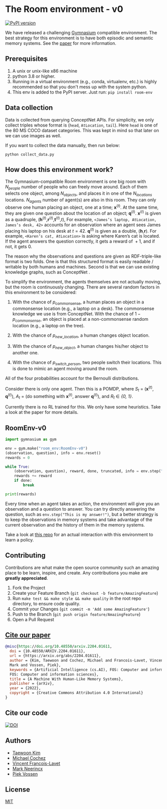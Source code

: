 # The Room environment - v0

[![PyPI version](https://badge.fury.io/py/room-env.svg)](https://badge.fury.io/py/room-env)

We have released a challenging [Gymnasium](https://www.gymlibrary.dev/) compatible
environment. The best strategy for this environment is to have both episodic and semantic
memory systems. See the [paper](https://arxiv.org/abs/2204.01611) for more information.

## Prerequisites

1. A unix or unix-like x86 machine
1. python 3.8 or higher.
1. Running in a virtual environment (e.g., conda, virtualenv, etc.) is highly recommended so that you don't mess up with the system python.
1. This env is added to the PyPI server. Just run: `pip install room-env`

## Data collection

Data is collected from querying ConceptNet APIs. For simplicity, we only collect triples
whose format is (`head`, `AtLocation`, `tail`). Here `head` is one of the 80 MS COCO
dataset categories. This was kept in mind so that later on we can use images as well.

If you want to collect the data manually, then run below:

```
python collect_data.py
```

## How does this environment work?

The Gymnasium-compatible Room environment is one big room with
_N_<sub>_people_</sub> number of people who can freely move
around. Each of them selects one object, among
_N_<sub>_objects_</sub>, and places it in one of the
_N_<sub>_locations_</sub> locations.
_N_<sub>_agents_</sub> number of agent(s) are also in this
room. They can only observe one human placing an object, one at a time;
**x**<sup>(_t_)</sup>. At the same time, they are given one question
about the location of an object; **q**<sup>(_t_)</sup>.
**x**<sup>(_t_)</sup> is given as a quadruple,
(**h**<sup>(_t_)</sup>,**r**<sup>(_t_)</sup>,**t**<sup>(_t_)</sup>,_t_),
For example, `<James’s laptop, AtLocation, James’s desk, 42>` accounts
for an observation where an agent sees James placing his laptop on his
desk at *t* = 42. **q**<sup>(_t_)</sup> is given as a double,
(**h**,**r**). For example, `<Karen’s cat, AtLocation>` is asking where
Karen’s cat is located. If the agent answers the question correctly, it
gets a reward of  + 1, and if not, it gets 0.

The reason why the observations and questions are given as
RDF-triple-like format is two folds. One is that this structured format
is easily readable / writable by both humans and machines. Second is
that we can use existing knowledge graphs, such as ConceptNet .

To simplify the environment, the agents themselves are not actually
moving, but the room is continuously changing. There are several random
factors in this environment to be considered:

1. With the chance of _p_<sub>commonsense</sub>,
   a human places an object in a commonsense location (e.g., a laptop
   on a desk). The commonsense knowledge we use is from ConceptNet.
   With the chance of
   1 − *p*<sub>_commonsense_</sub>, an object is
   placed at a non-commonsense random location (e.g., a laptop on the
   tree).

1. With the chance of
   _p_<sub>_new_\__location_</sub>, a human changes
   object location.

1. With the chance of _p_<sub>_new_\__object_</sub>, a
   human changes his/her object to another one.

1. With the chance of
   _p_<sub>_switch_\__person_</sub>, two people
   switch their locations. This is done to mimic an agent moving around
   the room.

All of the four probabilities account for the Bernoulli distributions.

Consider there is only one agent. Then this is a POMDP, where _S_<sub>_t_</sub> = (**x**<sup>(_t_)</sup>, **q**<sup>(_t_)</sup>), _A_<sub>_t_</sub> = (do something with **x**<sup>(_t_)</sup>, answer **q**<sup>(_t_)</sup>), and _R_<sub>_t_</sub> ∈ *{0, 1}*.

Currently there is no RL trained for this. We only have some heuristics. Take a look at the paper for more details.

## RoomEnv-v0

```python
import gymnasium as gym

env = gym.make("room_env:RoomEnv-v0")
(observation, question), info = env.reset()
rewards = 0

while True:
    (observation, question), reward, done, truncated, info = env.step("This is my answer!")
    rewards += reward
    if done:
        break

print(rewards)
```

Every time when an agent takes an action, the environment will give you an observation
and a question to answer. You can try directly answering the question,
such as `env.step("This is my answer!")`, but a better strategy is to keep the
observations in memory systems and take advantage of the current observation and the
history of them in the memory systems.

Take a look at [this repo](https://github.com/tae898/explicit-memory) for an actual
interaction with this environment to learn a policy.

## Contributing

Contributions are what make the open source community such an amazing place to be learn,
inspire, and create. Any contributions you make are **greatly appreciated**.

1. Fork the Project
1. Create your Feature Branch (`git checkout -b feature/AmazingFeature`)
1. Run `make test && make style && make quality` in the root repo directory,
   to ensure code quality.
1. Commit your Changes (`git commit -m 'Add some AmazingFeature'`)
1. Push to the Branch (`git push origin feature/AmazingFeature`)
1. Open a Pull Request

## [Cite our paper](https://arxiv.org/abs/2204.01611)

```bibtex
@misc{https://doi.org/10.48550/arxiv.2204.01611,
  doi = {10.48550/ARXIV.2204.01611},
  url = {https://arxiv.org/abs/2204.01611},
  author = {Kim, Taewoon and Cochez, Michael and Francois-Lavet, Vincent and Neerincx,
  Mark and Vossen, Piek},
  keywords = {Artificial Intelligence (cs.AI), FOS: Computer and information sciences,
  FOS: Computer and information sciences},
  title = {A Machine With Human-Like Memory Systems},
  publisher = {arXiv},
  year = {2022},
  copyright = {Creative Commons Attribution 4.0 International}
}
```

## Cite our code

[![DOI](https://zenodo.org/badge/477781069.svg)](https://zenodo.org/badge/latestdoi/477781069)

## Authors

- [Taewoon Kim](https://taewoon.kim/)
- [Michael Cochez](https://www.cochez.nl/)
- [Vincent Francois-Lavet](http://vincent.francois-l.be/)
- [Mark Neerincx](https://ocw.tudelft.nl/teachers/m_a_neerincx/)
- [Piek Vossen](https://vossen.info/)

## License

[MIT](https://choosealicense.com/licenses/mit/)
